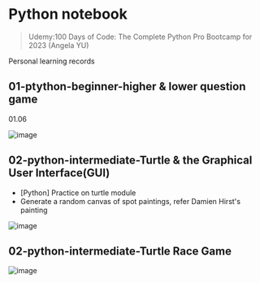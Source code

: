# Python notebook

> Udemy:100 Days of Code: The Complete Python Pro Bootcamp for 2023 (Angela YU)
> 
Personal learning records



## 01-ptython-beginner-higher & lower question game
01.06

![image](https://github.com/hamdrew-jl/python_notebook/assets/141601957/07d97c4b-9a61-45af-9183-32b508736bcc)

## 02-python-intermediate-Turtle & the Graphical User Interface(GUI)
* [Python] Practice on turtle module
* Generate a random canvas of spot paintings, refer Damien Hirst's painting

![image](https://github.com/hamdrew-jl/python_notebook/assets/141601957/f3eb6a94-1f91-40cc-8ccb-cfa0040911b0)

## 02-python-intermediate-Turtle Race Game

![image](https://github.com/hamdrew-jl/python_notebook/assets/141601957/93f5cedd-55fb-49aa-8857-1e77d61a5e06)
